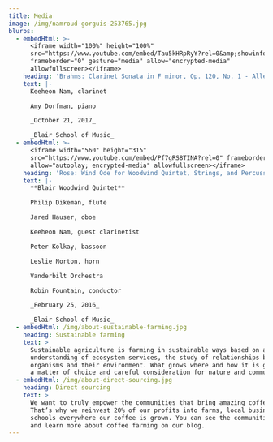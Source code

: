 ```yaml
---
title: Media
image: /img/namroud-gorguis-253765.jpg
blurbs:
  - embedHtml: >-
      <iframe width="100%" height="100%"
      src="https://www.youtube.com/embed/Tau5kHRpRyY?rel=0&amp;showinfo=0"
      frameborder="0" gesture="media" allow="encrypted-media"
      allowfullscreen></iframe>
    heading: 'Brahms: Clarinet Sonata in F minor, Op. 120, No. 1 - Allegro appassionato '
    text: |-
      Keeheon Nam, clarinet

      Amy Dorfman, piano

      _October 21, 2017_

      _Blair School of Music_
  - embedHtml: >-
      <iframe width="560" height="315"
      src="https://www.youtube.com/embed/Pf7gRS8TINA?rel=0" frameborder="0"
      allow="autoplay; encrypted-media" allowfullscreen></iframe>
    heading: 'Rose: Wind Ode for Woodwind Quintet, Strings, and Percussion'
    text: |-
      **Blair Woodwind Quintet**

      Philip Dikeman, flute

      Jared Hauser, oboe

      Keeheon Nam, guest clarinetist

      Peter Kolkay, bassoon

      Leslie Norton, horn

      Vanderbilt Orchestra

      Robin Fountain, conductor

      _February 25, 2016_

      _Blair School of Music_
  - embedHtml: /img/about-sustainable-farming.jpg
    heading: Sustainable farming
    text: >
      Sustainable agriculture is farming in sustainable ways based on an
      understanding of ecosystem services, the study of relationships between
      organisms and their environment. What grows where and how it is grown are
      a matter of choice and careful consideration for nature and communities.
  - embedHtml: /img/about-direct-sourcing.jpg
    heading: Direct sourcing
    text: >
      We want to truly empower the communities that bring amazing coffee to you.
      That’s why we reinvest 20% of our profits into farms, local businesses and
      schools everywhere our coffee is grown. You can see the communities grow
      and learn more about coffee farming on our blog.
---
```


